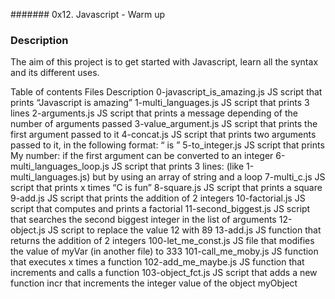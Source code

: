 ####### 0x12. Javascript - Warm up
### Description
The aim of this project is to get started with Javascript, learn all the syntax and its different uses.



Table of contents
Files	Description
0-javascript_is_amazing.js	JS script that prints “Javascript is amazing”
1-multi_languages.js	JS script that prints 3 lines
2-arguments.js	JS script that prints a message depending of the number of arguments passed
3-value_argument.js	JS script that prints the first argument passed to it
4-concat.js	JS script that prints two arguments passed to it, in the following format: “ is ”
5-to_integer.js	JS script that prints My number: if the first argument can be converted to an integer
6-multi_languages_loop.js	JS script that prints 3 lines: (like 1-multi_languages.js) but by using an array of string and a loop
7-multi_c.js	JS script that prints x times “C is fun”
8-square.js	JS script that prints a square
9-add.js	JS script that prints the addition of 2 integers
10-factorial.js	JS script that computes and prints a factorial
11-second_biggest.js	JS script that searches the second biggest integer in the list of arguments
12-object.js	JS script to replace the value 12 with 89
13-add.js	JS function that returns the addition of 2 integers
100-let_me_const.js	JS file that modifies the value of myVar (in another file) to 333
101-call_me_moby.js	JS function that executes x times a function
102-add_me_maybe.js	JS function that increments and calls a function
103-object_fct.js	JS script that adds a new function incr that increments the integer value of the object myObject
